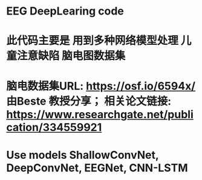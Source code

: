 # EEG DeepLearing code

# 此代码主要是 用到多种网络模型处理 儿童注意缺陷 脑电图数据集

# 脑电数据集URL: https://osf.io/6594x/  由Beste 教授分享； 相关论文链接: https://www.researchgate.net/publication/334559921

# Use models ShallowConvNet, DeepConvNet, EEGNet, CNN-LSTM
